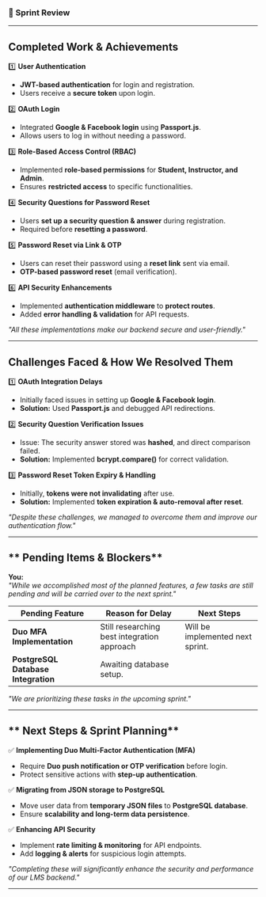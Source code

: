 ### **📝 Sprint Review**  

---

## Completed Work & Achievements

1️⃣ **User Authentication**
   - **JWT-based authentication** for login and registration.  
   - Users receive a **secure token** upon login.  

2️⃣ **OAuth Login**
   - Integrated **Google & Facebook login** using **Passport.js**.  
   - Allows users to log in without needing a password.  

3️⃣ **Role-Based Access Control (RBAC)**
   - Implemented **role-based permissions** for **Student, Instructor, and Admin**.  
   - Ensures **restricted access** to specific functionalities.  

4️⃣ **Security Questions for Password Reset**
   - Users **set up a security question & answer** during registration.  
   - Required before **resetting a password**.  

5️⃣ **Password Reset via Link & OTP**
   - Users can reset their password using a **reset link** sent via email.  
   - **OTP-based password reset** (email verification).  

6️⃣ **API Security Enhancements**
   - Implemented **authentication middleware** to **protect routes**.  
   - Added **error handling & validation** for API requests.  

*"All these implementations make our backend secure and user-friendly."*

---

## Challenges Faced & How We Resolved Them
1️⃣ **OAuth Integration Delays**  
   - Initially faced issues in setting up **Google & Facebook login**.  
   - **Solution:** Used **Passport.js** and debugged API redirections.  

2️⃣ **Security Question Verification Issues**  
   - Issue: The security answer stored was **hashed**, and direct comparison failed.  
   - **Solution:** Implemented **bcrypt.compare()** for correct validation.  

3️⃣ **Password Reset Token Expiry & Handling**  
   - Initially, **tokens were not invalidating** after use.  
   - **Solution:** Implemented **token expiration & auto-removal after reset**.  

*"Despite these challenges, we managed to overcome them and improve our authentication flow."*

---

## ** Pending Items & Blockers**
**You:**  
*"While we accomplished most of the planned features, a few tasks are still pending and will be carried over to the next sprint."*

| **Pending Feature** | **Reason for Delay** | **Next Steps** |
|---------------------|---------------------|----------------|
| **Duo MFA Implementation** | Still researching best integration approach | Will be implemented next sprint. |
| **PostgreSQL Database Integration**  | Awaiting database setup. |

*"We are prioritizing these tasks in the upcoming sprint."*

---

## ** Next Steps & Sprint Planning**
✅ **Implementing Duo Multi-Factor Authentication (MFA)**  
   - Require **Duo push notification or OTP verification** before login.  
   - Protect sensitive actions with **step-up authentication**.  

✅ **Migrating from JSON storage to PostgreSQL**  
   - Move user data from **temporary JSON files** to **PostgreSQL database**.  
   - Ensure **scalability and long-term data persistence**.  

✅ **Enhancing API Security**  
   - Implement **rate limiting & monitoring** for API endpoints.  
   - Add **logging & alerts** for suspicious login attempts.  

*"Completing these will significantly enhance the security and performance of our LMS backend."*

---
